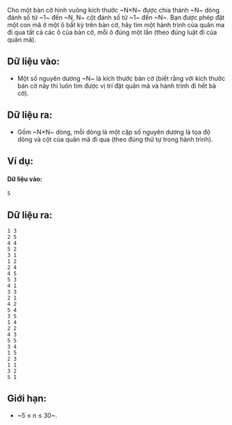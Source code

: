 Cho một bàn cờ hình vuông kích thước ~N×N~ được chia thành ~N~ dòng đánh số từ ~1~ đến ~N, N~ cột đánh số từ ~1~ đến ~N~. Bạn được phép đặt một con mã ở một ô bất kỳ trên bàn cờ, hãy tìm một hành trình của quân ma đi qua tất cả các ô của bàn cờ, mỗi ô đúng một lần (theo đúng luật đi của quân mã).

## Dữ liệu vào:
- Một số nguyên dương ~N~ là kích thước bàn cờ (biết rằng với kích thước bàn cờ này thì luôn tìm được vị trí đặt quân mã và hành trình đi hết bà cờ).

## Dữ liệu ra:
- Gồm ~N×N~ dòng, mỗi dòng là một cặp số nguyên dương là tọa độ dòng và cột của quân mã đi qua (theo đúng thứ tự trong hành trình).

## Ví dụ:
#### Dữ liệu vào:
```
5
```

## Dữ liệu ra:
```
1 3
2 5
4 4
5 2
3 1
1 2
2 4
4 5
5 3
4 1
3 3
2 1
4 2
5 4
3 5
1 4
2 2
4 3
5 5
3 4
1 5
2 3
1 1
3 2
5 1
```

## Giới hạn:
- ~5 ≤ n ≤ 30~.